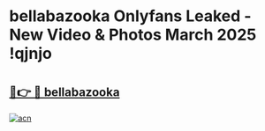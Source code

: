 # bellabazooka Onlyfans Leaked - New Video & Photos March 2025 !qjnjo

# <h2><a href="https://acyc5b.iuczelnia.edu.pl?title=bellabazooka&ref=qjnjo">🔗👉 🔴 bellabazooka</a></h2>

[![acn](https://github.com/user-attachments/assets/0f9c940e-d8b0-45ae-aac7-cd30a18b3e1c)](https://acyc5b.iuczelnia.edu.pl?title=bellabazooka&ref=qjnjo)

